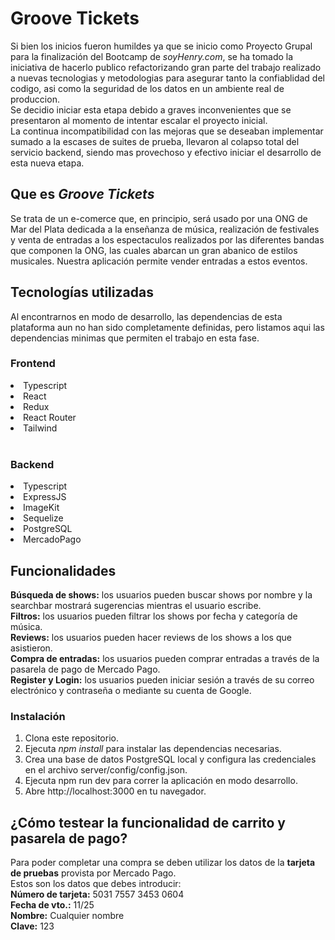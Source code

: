 # Groove Tickets
<p>
Si bien los inicios fueron humildes ya que se inicio como Proyecto Grupal para la finalización del Bootcamp de <i>soyHenry.com</i>, se ha tomado la iniciativa de hacerlo publico refactorizando gran parte del trabajo realizado a nuevas tecnologias y metodologias para asegurar tanto la confiablidad del codigo, asi como la seguridad de los datos en un ambiente real de produccion.<br/>
Se decidio iniciar esta etapa debido a graves inconvenientes que se presentaron al momento de intentar escalar el proyecto inicial.<br/>
La continua incompatibilidad con las mejoras que se deseaban implementar sumado a la escases de suites de prueba, llevaron al colapso total del servicio backend, siendo mas provechoso y efectivo iniciar el desarrollo de esta nueva etapa.
</p>

<p>
<h2>Que es <i>Groove Tickets</i></h2>
Se trata de un e-comerce que, en principio, será usado por una ONG de Mar del Plata dedicada a la enseñanza de música, realización de festivales y venta de entradas a los espectaculos realizados por las diferentes bandas que componen la ONG, las cuales abarcan un gran abanico de estilos musicales. Nuestra aplicación permite vender entradas a estos eventos.
</p>
<p>
<h2>Tecnologías utilizadas</h2>
Al encontrarnos en modo de desarrollo, las dependencias de esta plataforma aun no han sido completamente definidas, pero listamos aqui las dependencias minimas que permiten el trabajo en esta fase.
<span>
<h3><b>Frontend</b></h3>
<li>Typescript</li>
<li>React</li>
<li>Redux</li>
<li>React Router</li>
<li>Tailwind</li>
</span>
<br/>
<span>
<h3><b>Backend</b></h3>
<li>Typescript</li>
<li>ExpressJS</li>
<li>ImageKit</li>
<li>Sequelize</li>
<li>PostgreSQL</li>
<li>MercadoPago</li>
</span>
</p>

<h2>Funcionalidades</h2>
<b>Búsqueda de shows:</b> los usuarios pueden buscar shows por nombre y la searchbar mostrará sugerencias mientras el usuario escribe.
</br>
<b>Filtros:</b> los usuarios pueden filtrar los shows por fecha y categoría de música.
</br>
<b>Reviews:</b> los usuarios pueden hacer reviews de los shows a los que asistieron.
</br>
<b>Compra de entradas:</b> los usuarios pueden comprar entradas a través de la pasarela de pago de Mercado Pago.
</br>
<b>Register y Login:</b> los usuarios pueden iniciar sesión a través de su correo electrónico y contraseña o mediante su cuenta de Google.

<h3>Instalación</h3>
<ol>
<li>
Clona este repositorio.</br>
</li>
<li>
Ejecuta <i>npm install</i> para instalar las dependencias necesarias.
</li>
<li>
Crea una base de datos PostgreSQL local y configura las credenciales en el archivo server/config/config.json.
</li>
<li>
Ejecuta npm run dev para correr la aplicación en modo desarrollo.
</li>
<li>
Abre http://localhost:3000 en tu navegador.
</li>
</ol>

<!-- <h2>Acceso a la aplicación</h2>
La aplicación está disponible en línea en https://pg-front-henry.vercel.app/. -->

<h2>¿Cómo testear la funcionalidad de carrito y pasarela de pago?</h2>
Para poder completar una compra se deben utilizar los datos de la <b>tarjeta de pruebas</b> provista por Mercado Pago. </br>
Estos son los datos que debes introducir:</br>
<b>Número de tarjeta:</b> 5031 7557 3453 0604 </br>
<b>Fecha de vto.:</b> 11/25</br>
<b>Nombre:</b> Cualquier nombre</br>
<b>Clave:</b> 123</br>
